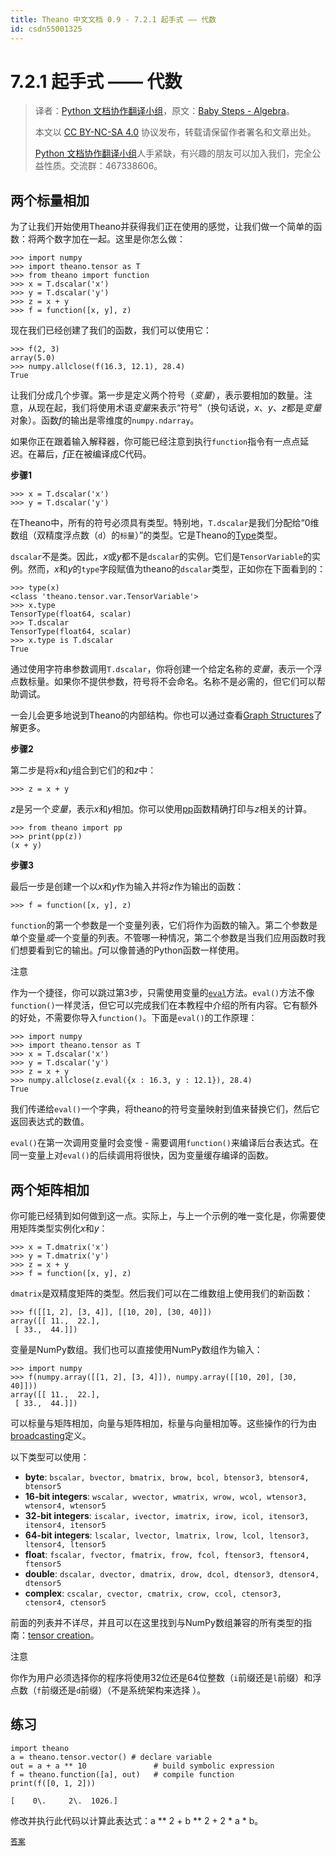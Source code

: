 ```yaml
---
title: Theano 中文文档 0.9 - 7.2.1 起手式 —— 代数
id: csdn55001325
---
```


# 7.2.1 起手式 —— 代数

> 译者：[Python 文档协作翻译小组](http://python.usyiyi.cn/translate/theano_09/index.html)，原文：[Baby Steps - Algebra](http://deeplearning.net/software/theano_versions/dev/tutorial/adding.html)。
> 
> 本文以 [CC BY-NC-SA 4.0](http://creativecommons.org/licenses/by-nc-sa/4.0/cn/) 协议发布，转载请保留作者署名和文章出处。
> 
> [Python 文档协作翻译小组](http://python.usyiyi.cn/)人手紧缺，有兴趣的朋友可以加入我们，完全公益性质。交流群：467338606。

## 两个标量相加

为了让我们开始使用Theano并获得我们正在使用的感觉，让我们做一个简单的函数：将两个数字加在一起。这里是你怎么做：

```
>>> import numpy
>>> import theano.tensor as T
>>> from theano import function
>>> x = T.dscalar('x')
>>> y = T.dscalar('y')
>>> z = x + y
>>> f = function([x, y], z) 
```

现在我们已经创建了我们的函数，我们可以使用它：

```
>>> f(2, 3)
array(5.0)
>>> numpy.allclose(f(16.3, 12.1), 28.4)
True 
```

让我们分成几个步骤。第一步是定义两个符号（*变量*），表示要相加的数量。注意，从现在起，我们将使用术语*变量*来表示“符号”（换句话说，*x*、*y*、*z*都是*变量*对象）。函数*f*的输出是零维度的`numpy.ndarray`。

如果你正在跟着输入解释器，你可能已经注意到执行`function`指令有一点点延迟。在幕后，*f*正在被编译成C代码。

**步骤1**

```
>>> x = T.dscalar('x')
>>> y = T.dscalar('y') 
```

在Theano中，所有的符号必须具有类型。特别地，`T.dscalar`是我们分配给“0维数组（双精度浮点数（`d`）的`标量`）”的类型。它是Theano的[Type](../extending/graphstructures.html#type)类型。

`dscalar`不是类。因此，*x*或*y*都不是`dscalar`的实例。它们是`TensorVariable`的实例。然而，*x*和*y*的`type`字段赋值为theano的`dscalar`类型，正如你在下面看到的：

```
>>> type(x)
<class 'theano.tensor.var.TensorVariable'>
>>> x.type
TensorType(float64, scalar)
>>> T.dscalar
TensorType(float64, scalar)
>>> x.type is T.dscalar
True 
```

通过使用字符串参数调用`T.dscalar`，你将创建一个给定名称的*变量*，表示一个浮点数标量。如果你不提供参数，符号将不会命名。名称不是必需的，但它们可以帮助调试。

一会儿会更多地说到Theano的内部结构。你也可以通过查看[Graph Structures](../extending/graphstructures.html#graphstructures)了解更多。

**步骤2**

第二步是将*x*和*y*组合到它们的和*z*中：

```
>>> z = x + y 
```

*z*是另一个*变量*，表示*x*和*y*相加。你可以使用[pp](../library/printing.html#libdoc-printing)函数精确打印与*z*相关的计算。

```
>>> from theano import pp
>>> print(pp(z))
(x + y) 
```

**步骤3**

最后一步是创建一个以*x*和*y*作为输入并将*z*作为输出的函数：

```
>>> f = function([x, y], z) 
```

`function`的第一个参数是一个变量列表，它们将作为函数的输入。第二个参数是单个变量*或*一个变量的列表。不管哪一种情况，第二个参数是当我们应用函数时我们想要看到它的输出。*f*可以像普通的Python函数一样使用。

注意

作为一个捷径，你可以跳过第3步，只需使用变量的[`eval`](../library/gof/graph.html#theano.gof.graph.Variable.eval "theano.gof.graph.Variable.eval")方法。`eval()`方法不像`function()`一样灵活，但它可以完成我们在本教程中介绍的所有内容。它有额外的好处，不需要你导入`function()`。下面是`eval()`的工作原理：

```
>>> import numpy
>>> import theano.tensor as T
>>> x = T.dscalar('x')
>>> y = T.dscalar('y')
>>> z = x + y
>>> numpy.allclose(z.eval({x : 16.3, y : 12.1}), 28.4)
True 
```

我们传递给`eval()`一个字典，将theano的符号变量映射到值来替换它们，然后它返回表达式的数值。

`eval()`在第一次调用变量时会变慢 - 需要调用`function()`来编译后台表达式。在同一变量上对`eval()`的后续调用将很快，因为变量缓存编译的函数。

## 两个矩阵相加

你可能已经猜到如何做到这一点。实际上，与上一个示例的唯一变化是，你需要使用矩阵类型实例化*x*和*y*：

```
>>> x = T.dmatrix('x')
>>> y = T.dmatrix('y')
>>> z = x + y
>>> f = function([x, y], z) 
```

`dmatrix`是双精度矩阵的类型。然后我们可以在二维数组上使用我们的新函数：

```
>>> f([[1, 2], [3, 4]], [[10, 20], [30, 40]])
array([[ 11.,  22.],
 [ 33.,  44.]]) 
```

变量是NumPy数组。我们也可以直接使用NumPy数组作为输入：

```
>>> import numpy
>>> f(numpy.array([[1, 2], [3, 4]]), numpy.array([[10, 20], [30, 40]]))
array([[ 11.,  22.],
 [ 33.,  44.]]) 
```

可以标量与矩阵相加，向量与矩阵相加，标量与向量相加等。这些操作的行为由[broadcasting](../library/tensor/basic.html#libdoc-tensor-broadcastable)定义。

以下类型可以使用：

*   **byte**: `bscalar, bvector, bmatrix, brow, bcol, btensor3, btensor4, btensor5`
*   **16-bit integers**: `wscalar, wvector, wmatrix, wrow, wcol, wtensor3, wtensor4, wtensor5`
*   **32-bit integers**: `iscalar, ivector, imatrix, irow, icol, itensor3, itensor4, itensor5`
*   **64-bit integers**: `lscalar, lvector, lmatrix, lrow, lcol, ltensor3, ltensor4, ltensor5`
*   **float**: `fscalar, fvector, fmatrix, frow, fcol, ftensor3, ftensor4, ftensor5`
*   **double**: `dscalar, dvector, dmatrix, drow, dcol, dtensor3, dtensor4, dtensor5`
*   **complex**: `cscalar, cvector, cmatrix, crow, ccol, ctensor3, ctensor4, ctensor5`

前面的列表并不详尽，并且可以在这里找到与NumPy数组兼容的所有类型的指南：[tensor creation](../library/tensor/basic.html#libdoc-tensor-creation)。

注意

你作为用户必须选择你的程序将使用32位还是64位整数（`i`前缀还是`l`前缀）和浮点数（`f`前缀还是`d`前缀）（不是系统架构来选择 ）。

## 练习

```
import theano
a = theano.tensor.vector() # declare variable
out = a + a ** 10               # build symbolic expression
f = theano.function([a], out)   # compile function
print(f([0, 1, 2])) 
```

```
[    0\.     2\.  1026.] 
```

修改并执行此代码以计算此表达式：a ** 2 + b ** 2 + 2 * a * b。

[`答案`](../_downloads/adding_solution_1.py)
